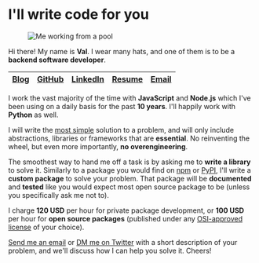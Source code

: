 # I'll write code for you

<figure class="center">
  <img alt="Me working from a pool" src="../../img/freelance.jpg">
</figure>

Hi there! My name is **Val**. I wear many hats, and one of them is to be a
**backend software developer**.

| [Blog](https://www.codejam.info/) | [GitHub](https://github.com/valeriangalliat) | [LinkedIn](https://www.linkedin.com/in/valeriangalliat/) | [Resume](https://valeriangalliat.github.io/cv/cv.en.pdf) | [Email](mailto:val@codejam.info) |
|-----------------------------------|----------------------------------------------|----------------------------------------------------------|----------------------------------------------------------|----------------------------------|

I work the vast majority of the time with **JavaScript** and **Node.js**
which I've been using on a daily basis for the past **10 years**. I'll
happily work with **Python** as well.

I will write the [most simple](simple.md) solution to a problem,
and will only include abstractions, libraries or frameworks that are
**essential**. No reinventing the wheel, but even more importantly, **no
overengineering**.

The smoothest way to hand me off a task is by asking me to **write a
library** to solve it. Similarly to a package you would find on
[npm](https://www.npmjs.com/) or [PyPI](https://pypi.org/), I'll write a
**custom package** to solve your problem. That package will be
**documented** and **tested** like you would expect most open source
package to be (unless you specifically ask me not to).

I charge **120 USD** per hour for private package development, or **100
USD** per hour for **open source packages** (published under any
[OSI-approved license](https://opensource.org/licenses) of your choice).

[Send me an email](mailto:val@codejam.info) or [DM me on Twitter](https://twitter.com/messages/compose?recipient_id=1292008346)
with a short description of your problem, and we'll discuss how I can
help you solve it. Cheers!
